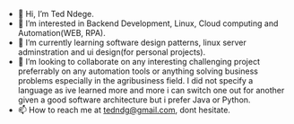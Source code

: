 - 👋 Hi, I’m Ted Ndege.
- 👀 I’m interested in Backend Development, Linux, Cloud computing and Automation(WEB, RPA).
- 🌱 I’m currently learning software design patterns, linux server adminstration and  ui design(for personal projects).
- 💞️ I’m looking to collaborate on any interesting challenging project preferrably on any automation tools or anything solving business problems especially in the agribusiness field. I did not specify a language as ive learned more and more i can switch one out for another given a good software architecture but i prefer Java or Python.
- 📫 How to reach me at tedndg@gmail.com, dont hesitate.

<!---
tedndege/tedndege is a ✨ special ✨ repository because its `README.md` (this file) appears on your GitHub profile.
You can click the Preview link to take a look at your changes.
--->
